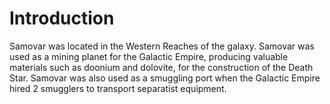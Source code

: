 # Introduction

Samovar was located in the Western Reaches of the galaxy.
Samovar was used as a mining planet for the Galactic Empire, producing valuable materials such as doonium and dolovite, for the construction of the Death Star.
Samovar was also used as a smuggling port when the Galactic Empire hired 2 smugglers to transport separatist equipment.
